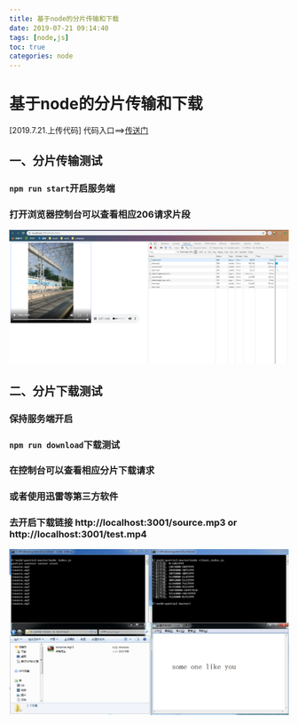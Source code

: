 ```yaml
---
title: 基于node的分片传输和下载
date: 2019-07-21 09:14:40
tags: [node,js]
toc: true 
categories: node
---
```

# 基于node的分片传输和下载
[2019.7.21.上传代码] 代码入口==>[传送门](https://github.com/pengqiangsheng/node-cut-download) 
## 一、分片传输测试
### `npm run start`开启服务端
### 打开浏览器控制台可以查看相应206请求片段
![](基于node的分片传输和下载/chrome_info.png)

## 二、分片下载测试
### 保持服务端开启
### `npm run download`下载测试
### 在控制台可以查看相应分片下载请求
### 或者使用迅雷等第三方软件
### 去开启下载链接 http://localhost:3001/source.mp3 or http://localhost:3001/test.mp4
![](基于node的分片传输和下载/node_part_trans.png)